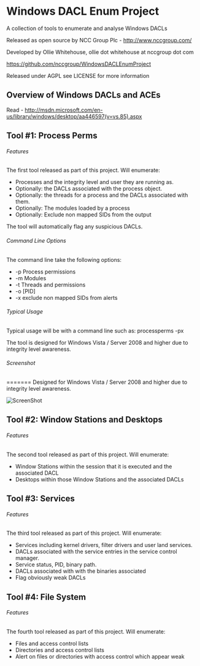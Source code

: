 Windows DACL Enum Project
======================

A collection of tools to enumerate and analyse Windows DACLs

Released as open source by NCC Group Plc - http://www.nccgroup.com/

Developed by Ollie Whitehouse, ollie dot whitehouse at nccgroup dot com

https://github.com/nccgroup/WindowsDACLEnumProject

Released under AGPL see LICENSE for more information

Overview of Windows DACLs and ACEs
-------------
Read - http://msdn.microsoft.com/en-us/library/windows/desktop/aa446597(v=vs.85).aspx

Tool #1: Process Perms
-------------

###### Features
The first tool released as part of this project. Will enumerate:
* Processes and the integrity level and user they are running as.
* Optionally: the DACLs associated with the process object.
* Optionally: the threads for a process and the DACLs associated with them.
* Optionally: The modules loaded by a process
* Optionally: Exclude non mapped SIDs from the output

The tool will automatically flag any suspicious DACLs.

###### Command Line Options
The command line take the following options:
* -p Process permissions
* -m Modules
* -t Threads and permissions
* -o [PID]
* -x exclude non mapped SIDs from alerts

###### Typical Usage
Typical usage will be with a command line such as:
processperms -px

The tool is designed for Windows Vista / Server 2008 and higher due to integrity level awareness.

###### Screenshot
=======
Designed for Windows Vista / Server 2008 and higher due to integrity level awareness.

![ScreenShot](https://raw.github.com/nccgroup/WindowsDACLEnumProject/master/screenshots/processandthread.png)


Tool #2: Window Stations and Desktops
-------------

###### Features
The second tool released as part of this project. Will enumerate:
* Window Stations within the session that it is executed and the associated DACL
* Desktops within those Window Stations and the associated DACLs


Tool #3: Services
-------------

###### Features
The third tool released as part of this project. Will enumerate:
* Services including kernel drivers, filter drivers and user land services.
* DACLs associated with the service entries in the service control manager.
* Service status, PID, binary path.
* DACLs associated with with the binaries associated
* Flag obviously weak DACLs

Tool #4: File System
-------------

###### Features
The fourth tool released as part of this project. Will enumerate:
* Files and access control lists
* Directories and access control lists
* Alert on files or directories with access control which appear weak